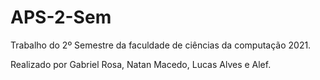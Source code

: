 # APS-2-Sem
Trabalho do 2º Semestre da faculdade de ciências da computação 2021.

Realizado por Gabriel Rosa, Natan Macedo, Lucas Alves e Alef.
